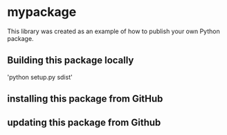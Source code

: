# mypackage
This library was created as an example of how to publish your own Python package.

## Building this package locally
'python setup.py sdist'

## installing this package from GitHub


## updating this package from Github
